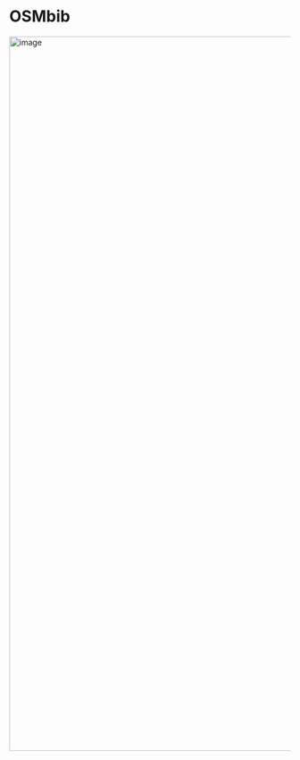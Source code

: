 # OSMbib

<img width="1280" alt="image" src="https://github.com/user-attachments/assets/317d612f-38c6-46ef-890b-fc4df0081b86">

